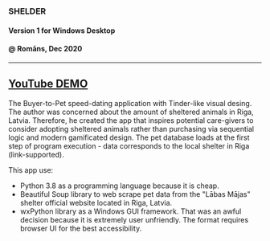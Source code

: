 ### SHELDER
#### Version 1 for Windows Desktop
#### @ Romāns, Dec 2020
---
[YouTube DEMO](https://www.youtube.com/watch?v=Gn7JK52SucE&t=7s&ab_channel=Romans "Romans Sleepwalking YouTube Channel")
---
The Buyer-to-Pet speed-dating application with Tinder-like visual desing. The author was concerned about the amount of sheltered animals in Riga, Latvia. Therefore, he created the app that inspires potential care-givers to consider adopting sheltered animals rather than purchasing via sequential logic and modern gamificated design. The pet database loads at the first step of program execution - data corresponds to the local shelter in Riga (link-supported). 

This app use:
 - Python 3.8 as a programming language because it is cheap.
 - Beautiful Soup library to web scrape pet data from the "Lābas Mājas" shelter official website located in Riga, Latvia.
 - wxPython library as a Windows GUI framework. That was an awful decision because it is extremely user unfriendly. The format requires browser UI for the best accessibility.
